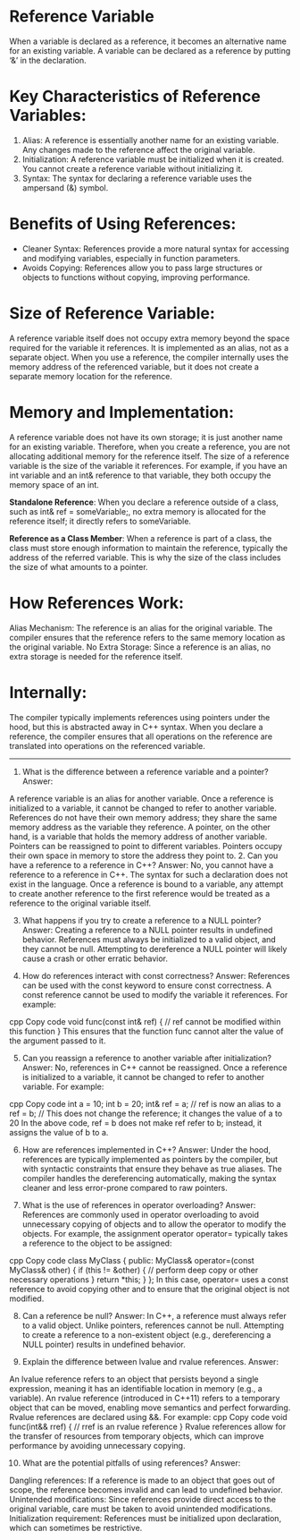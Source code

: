 # Reference Variable 


When a variable is declared as a reference, it becomes an alternative name for an existing variable. A variable can be declared as a reference by putting ‘&’ in the declaration. 

# Key Characteristics of Reference Variables:

1. Alias: A reference is essentially another name for an existing variable. Any changes made to the reference affect the original variable.
2. Initialization: A reference variable must be initialized when it is created. You cannot create a reference variable without initializing it.
3. Syntax: The syntax for declaring a reference variable uses the ampersand (&) symbol.


# Benefits of Using References:

+ Cleaner Syntax: References provide a more natural syntax for accessing and modifying variables, especially in function parameters.
+ Avoids Copying: References allow you to pass large structures or objects to functions without copying, improving performance.


# Size of Reference Variable:
A reference variable itself does not occupy extra memory beyond the space required for the variable it references. It is implemented as an alias, not as a separate object.
When you use a reference, the compiler internally uses the memory address of the referenced variable, but it does not create a separate memory location for the reference.

# Memory and Implementation:
A reference variable does not have its own storage; it is just another name for an existing variable. Therefore, when you create a reference, you are not allocating additional memory for the reference itself.
The size of a reference variable is the size of the variable it references. For example, if you have an int variable and an int& reference to that variable, they both occupy the memory space of an int.

**Standalone Reference**: When you declare a reference outside of a class, such as int& ref = someVariable;, no extra memory is allocated for the reference itself; it directly refers to someVariable.

**Reference as a Class Member**: When a reference is part of a class, the class must store enough information to maintain the reference, typically the address of the referred variable. This is why the size of the class includes the size of what amounts to a pointer.

# How References Work:
Alias Mechanism: The reference is an alias for the original variable. The compiler ensures that the reference refers to the same memory location as the original variable.
No Extra Storage: Since a reference is an alias, no extra storage is needed for the reference itself.

# Internally:
The compiler typically implements references using pointers under the hood, but this is abstracted away in C++ syntax.
When you declare a reference, the compiler ensures that all operations on the reference are translated into operations on the referenced variable.


***

1. What is the difference between a reference variable and a pointer?
Answer:

A reference variable is an alias for another variable. Once a reference is initialized to a variable, it cannot be changed to refer to another variable. References do not have their own memory address; they share the same memory address as the variable they reference.
A pointer, on the other hand, is a variable that holds the memory address of another variable. Pointers can be reassigned to point to different variables. Pointers occupy their own space in memory to store the address they point to.
2. Can you have a reference to a reference in C++?
Answer:
No, you cannot have a reference to a reference in C++. The syntax for such a declaration does not exist in the language. Once a reference is bound to a variable, any attempt to create another reference to the first reference would be treated as a reference to the original variable itself.

3. What happens if you try to create a reference to a NULL pointer?
Answer:
Creating a reference to a NULL pointer results in undefined behavior. References must always be initialized to a valid object, and they cannot be null. Attempting to dereference a NULL pointer will likely cause a crash or other erratic behavior.

4. How do references interact with const correctness?
Answer:
References can be used with the const keyword to ensure const correctness. A const reference cannot be used to modify the variable it references. For example:

cpp
Copy code
void func(const int& ref) {
    // ref cannot be modified within this function
}
This ensures that the function func cannot alter the value of the argument passed to it.

5. Can you reassign a reference to another variable after initialization?
Answer:
No, references in C++ cannot be reassigned. Once a reference is initialized to a variable, it cannot be changed to refer to another variable. For example:

cpp
Copy code
int a = 10;
int b = 20;
int& ref = a; // ref is now an alias to a
ref = b; // This does not change the reference; it changes the value of a to 20
In the above code, ref = b does not make ref refer to b; instead, it assigns the value of b to a.

6. How are references implemented in C++?
Answer:
Under the hood, references are typically implemented as pointers by the compiler, but with syntactic constraints that ensure they behave as true aliases. The compiler handles the dereferencing automatically, making the syntax cleaner and less error-prone compared to raw pointers.

7. What is the use of references in operator overloading?
Answer:
References are commonly used in operator overloading to avoid unnecessary copying of objects and to allow the operator to modify the objects. For example, the assignment operator operator= typically takes a reference to the object to be assigned:

cpp
Copy code
class MyClass {
public:
    MyClass& operator=(const MyClass& other) {
        if (this != &other) {
            // perform deep copy or other necessary operations
        }
        return *this;
    }
};
In this case, operator= uses a const reference to avoid copying other and to ensure that the original object is not modified.

8. Can a reference be null?
Answer:
In C++, a reference must always refer to a valid object. Unlike pointers, references cannot be null. Attempting to create a reference to a non-existent object (e.g., dereferencing a NULL pointer) results in undefined behavior.

9. Explain the difference between lvalue and rvalue references.
Answer:

An lvalue reference refers to an object that persists beyond a single expression, meaning it has an identifiable location in memory (e.g., a variable).
An rvalue reference (introduced in C++11) refers to a temporary object that can be moved, enabling move semantics and perfect forwarding. Rvalue references are declared using &&. For example:
cpp
Copy code
void func(int&& rref) {
    // rref is an rvalue reference
}
Rvalue references allow for the transfer of resources from temporary objects, which can improve performance by avoiding unnecessary copying.

10. What are the potential pitfalls of using references?
Answer:

Dangling references: If a reference is made to an object that goes out of scope, the reference becomes invalid and can lead to undefined behavior.
Unintended modifications: Since references provide direct access to the original variable, care must be taken to avoid unintended modifications.
Initialization requirement: References must be initialized upon declaration, which can sometimes be restrictive.